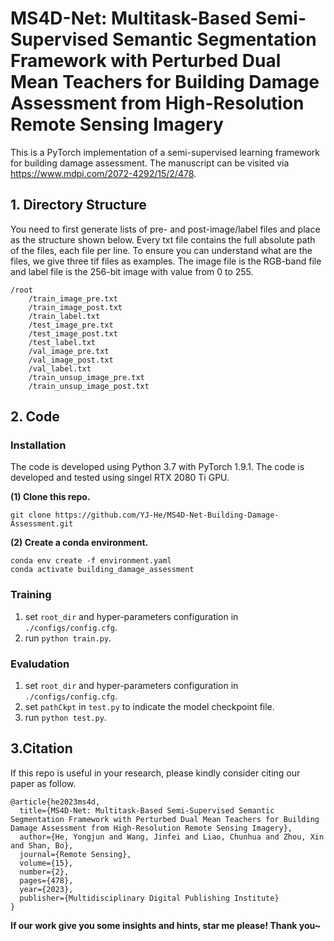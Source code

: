 # **MS4D-Net: Multitask-Based Semi-Supervised Semantic Segmentation Framework with Perturbed Dual Mean Teachers for Building Damage Assessment from High-Resolution Remote Sensing Imagery**

This is a PyTorch implementation of a semi-supervised learning framework for building damage assessment. The manuscript can be visited via https://www.mdpi.com/2072-4292/15/2/478.

## 1. Directory Structure    
You need to first generate lists of pre- and post-image/label files and place as the structure shown below. Every txt file contains the full absolute path of the files, each file per line. To ensure you can understand what are the files, we give three tif files as examples. The image file is the RGB-band file and label file is the 256-bit image with value from 0 to 255.
```
/root
    /train_image_pre.txt
    /train_image_post.txt
    /train_label.txt
    /test_image_pre.txt
    /test_image_post.txt
    /test_label.txt
    /val_image_pre.txt
    /val_image_post.txt
    /val_label.txt
    /train_unsup_image_pre.txt
    /train_unsup_image_post.txt
```
## 2. Code
### Installation
The code is developed using Python 3.7 with PyTorch 1.9.1. The code is developed and tested using singel RTX 2080 Ti GPU.

**(1) Clone this repo.**
```
git clone https://github.com/YJ-He/MS4D-Net-Building-Damage-Assessment.git
```

**(2) Create a conda environment.**  
```
conda env create -f environment.yaml
conda activate building_damage_assessment
```

### Training
1. set `root_dir` and hyper-parameters configuration in `./configs/config.cfg`.
2. run `python train.py`.

### Evaludation
1. set `root_dir` and hyper-parameters configuration in `./configs/config.cfg`.
2. set `pathCkpt` in `test.py` to indicate the model checkpoint file.
3. run `python test.py`.


## 3.Citation
If this repo is useful in your research, please kindly consider citing our paper as follow.
```
@article{he2023ms4d,
  title={MS4D-Net: Multitask-Based Semi-Supervised Semantic Segmentation Framework with Perturbed Dual Mean Teachers for Building Damage Assessment from High-Resolution Remote Sensing Imagery},
  author={He, Yongjun and Wang, Jinfei and Liao, Chunhua and Zhou, Xin and Shan, Bo},
  journal={Remote Sensing},
  volume={15},
  number={2},
  pages={478},
  year={2023},
  publisher={Multidisciplinary Digital Publishing Institute}
}
```

**If our work give you some insights and hints, star me please! Thank you~**


